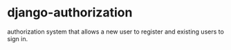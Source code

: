 # django-authorization
authorization system that allows a new user to register and existing users to sign in.
